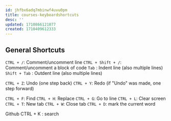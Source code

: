 ```yaml
---
id: jhfbx6adq7mbinwf4uvu0pm
title: courses-keyboardshortcuts
desc: ''
updated: 1710866121077
created: 1710409612333
---
```


## General Shortcuts
`CTRL + /`: Comment/uncomment line
`CTRL + Shift + /`: Comment/uncomment a block of code
`Tab` : Indent line (also multiple lines)
`Shift + Tab` : Outdent line (also multiple lines)

`CTRL + Z`: Undo (one step back)
`CTRL + Y`: Redo (if "Undo" was made, one step forward)

`CTRL + F`: Find
`CTRL + H`: Replace
`CTRL + G`: Go to line
`CTRL + L`: Clear screen
`CTRL + T`: New tab
`CTRL + W`: Close tab
`CTRL + D`: mark the current word 


Github
CTRL + K : search
